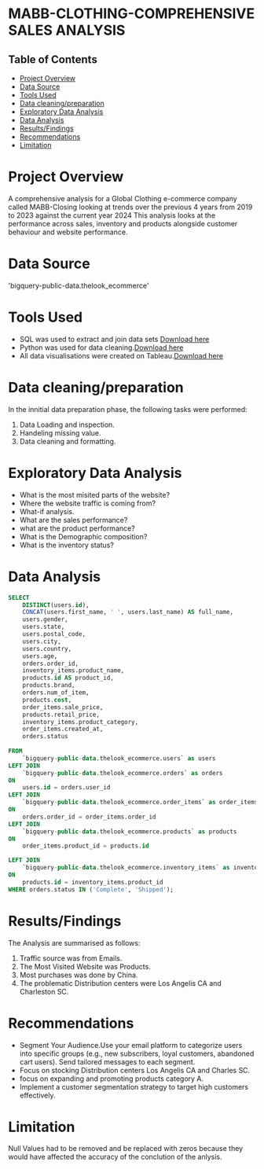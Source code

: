 # MABB-CLOTHING-COMPREHENSIVE SALES ANALYSIS

## Table of Contents
- [Project Overview](#project-overview)
- [Data Source](#data-source)
- [Tools Used](#tools-used)
- [Data cleaning/preparation](#data-cleaning/-preparation)
- [Exploratory Data Analysis](#exploratory-data-analysis)
- [Data Analysis](#data-analysis)
- [Results/Findings](#results/-findings)
- [Recommendations](#recommendation)
- [Limitation](#limitation)
# Project Overview
A comprehensive analysis for a Global Clothing e-commerce company called MABB-Closing
looking at trends over the previous 4 years from 2019 to 2023 against the current year 2024
This analysis looks at the performance across sales, inventory and products alongside customer behaviour and website performance. 

# Data Source
'bigquery-public-data.thelook_ecommerce'

# Tools Used
- SQL was used to extract and join data sets [Download here](https://docs.google.com/document/d/1M6T3FmZ2ejxhKbyqnsGrMZkcTLUwXdby/edit?usp=drive_link&ouid=103341485764477469819&rtpof=true&sd=true)
- Python was used for data cleaning.[Download here](https://drive.google.com/file/d/1sSXPuhBpzFo4CFNGuLEoHneGdtniMLB4/view?usp=drive_link)
- All data visualisations were created on Tableau.[Download here](https://drive.google.com/file/d/10wdG-EhZP4AsPnCEoqr97Gy_ijC62Gco/view?usp=drive_link)

# Data cleaning/preparation
In the innitial data preparation phase, the following tasks were performed:
1. Data Loading and inspection.
2. Handeling missing value.
3. Data cleaning and formatting.

# Exploratory Data Analysis 
- What is the most misited parts of the website?
- Where the website traffic is coming from?
- What-if analysis.
- What are the sales performance?
- what are the product performance?
- What is the Demographic composition?
- What is the inventory status?

# Data Analysis 
```sql
SELECT 
    DISTINCT(users.id),
    CONCAT(users.first_name, ' ', users.last_name) AS full_name,
    users.gender,
    users.state,
    users.postal_code,
    users.city,
    users.country,
    users.age,
    orders.order_id,
    inventory_items.product_name,
    products.id AS product_id,
    products.brand,
    orders.num_of_item,
    products.cost,
    order_items.sale_price,
    products.retail_price,
    inventory_items.product_category,
    order_items.created_at,
    orders.status
  
FROM 
    `bigquery-public-data.thelook_ecommerce.users` as users
LEFT JOIN 
    `bigquery-public-data.thelook_ecommerce.orders` as orders 
ON 
    users.id = orders.user_id
LEFT JOIN 
    `bigquery-public-data.thelook_ecommerce.order_items` as order_items
ON 
    orders.order_id = order_items.order_id
LEFT JOIN 
    `bigquery-public-data.thelook_ecommerce.products` as products
ON 
    order_items.product_id = products.id

LEFT JOIN
    `bigquery-public-data.thelook_ecommerce.inventory_items` as inventory_items
ON
    products.id = inventory_items.product_id
WHERE orders.status IN ('Complete', 'Shipped');
```


# Results/Findings
The Analysis are summarised as follows:
1. Traffic source was from Emails.
2. The Most Visited Website was Products.
3. Most purchases was done by China.
4. The problematic Distribution centers were Los Angelis CA and Charleston SC.

# Recommendations
- Segment Your Audience.Use your email platform to categorize users into specific groups (e.g., new subscribers, loyal customers, abandoned cart users). Send tailored messages to each segment.
- Focus on stocking Distribution centers Los Angelis CA and Charles SC.
- focus on expanding and promoting products category A.
- Implement a customer segmentation strategy to target high customers effectively.

# Limitation
Null Values had to be removed and be replaced with zeros because they would have affected the accuracy of the conclution of the anlysis.



